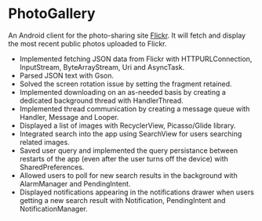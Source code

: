 # PhotoGallery
An Android client for the photo-sharing site <a href="https://www.flickr.com/" target="_blank">Flickr</a>.
It will fetch and display the most recent public photos uploaded to Flickr.

<ul>
  <li>Implemented fetching JSON data from Flickr with HTTPURLConnection, InputStream, ByteArrayStream, Uri and AsyncTask.</li>
  <li>Parsed JSON text with Gson.</li>
  <li>Solved the screen rotation issue by setting the fragment retained.</li>
  <li>Implemented downloading on an as-needed basis by creating a dedicated background thread with HandlerThread.</li>
  <li>Implemented thread communication by creating a message queue with Handler, Message and Looper.</li>
  <li>Displayed a list of images with RecyclerView, Picasso/Glide library.</li>
  <li>Integrated search into the app using SearchView for users searching related images.</li>
  <li>Saved user query and implemented the query persistance between restarts of the app (even after the user turns off the device) with SharedPreferences.</li>
  <li>Allowed users to poll for new search results in the background with AlarmManager and PendingIntent.</li>
  <li>Displayed notifications appearing in the notifications drawer when users getting a new search result with Notification, PendingIntent and NotificationManager.</li>
</ul>
